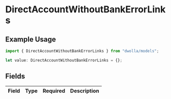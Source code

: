# DirectAccountWithoutBankErrorLinks

## Example Usage

```typescript
import { DirectAccountWithoutBankErrorLinks } from "dwolla/models";

let value: DirectAccountWithoutBankErrorLinks = {};
```

## Fields

| Field       | Type        | Required    | Description |
| ----------- | ----------- | ----------- | ----------- |